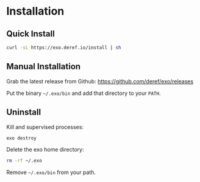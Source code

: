 # Installation

## Quick Install

```bash
curl -sL https://exo.deref.io/install | sh
```

## Manual Installation

Grab the latest release from Github: https://github.com/deref/exo/releases

Put the binary `~/.exo/bin` and add that directory to your `PATH`.

## Uninstall

Kill and supervised processes:

```bash
exo destroy
```

Delete the exo home directory:

```bash
rm -rf ~/.exo
```

Remove `~/.exo/bin` from your path.
